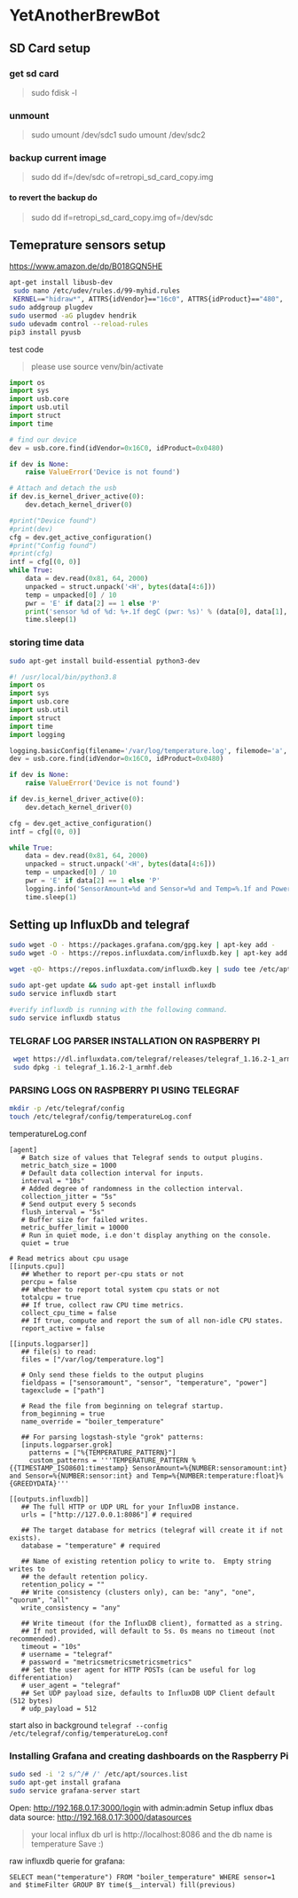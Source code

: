 # YetAnotherBrewBot

## SD Card setup
### get sd card
> sudo fdisk -l

### unmount
> sudo umount /dev/sdc1
>  sudo umount /dev/sdc2

### backup current image
> sudo dd if=/dev/sdc of=retropi_sd_card_copy.img

#### to revert the backup do
> sudo dd if=retropi_sd_card_copy.img of=/dev/sdc

## Temeprature sensors setup
https://www.amazon.de/dp/B018GQN5HE
```bash
apt-get install libusb-dev
 sudo nano /etc/udev/rules.d/99-myhid.rules
 KERNEL=="hidraw*", ATTRS{idVendor}=="16c0", ATTRS{idProduct}=="480",  MODE="0666", GROUP="plugdev", TAG+="uaccess", TAG+="udev-acl"
sudo addgroup plugdev
sudo usermod -aG plugdev hendrik
sudo udevadm control --reload-rules
pip3 install pyusb
```
test code
> please use source venv/bin/activate
```python
import os
import sys
import usb.core
import usb.util
import struct
import time

# find our device
dev = usb.core.find(idVendor=0x16C0, idProduct=0x0480)

if dev is None:
    raise ValueError('Device is not found')

# Attach and detach the usb
if dev.is_kernel_driver_active(0):
    dev.detach_kernel_driver(0)

#print("Device found")
#print(dev)
cfg = dev.get_active_configuration()
#print("Config found")
#print(cfg)
intf = cfg[(0, 0)]
while True:
    data = dev.read(0x81, 64, 2000)
    unpacked = struct.unpack('<H', bytes(data[4:6]))
    temp = unpacked[0] / 10
    pwr = 'E' if data[2] == 1 else 'P'
    print('sensor %d of %d: %+.1f degC (pwr: %s)' % (data[0], data[1], temp, pwr))
    time.sleep(1)
```


### storing time data
```bash
sudo apt-get install build-essential python3-dev
```

```python
#! /usr/local/bin/python3.8
import os
import sys
import usb.core
import usb.util
import struct
import time
import logging 

logging.basicConfig(filename='/var/log/temperature.log', filemode='a', format='%(created)f %(message)s', level=logging.INFO) 
dev = usb.core.find(idVendor=0x16C0, idProduct=0x0480)

if dev is None:
    raise ValueError('Device is not found')

if dev.is_kernel_driver_active(0):
    dev.detach_kernel_driver(0)

cfg = dev.get_active_configuration()
intf = cfg[(0, 0)]

while True:
    data = dev.read(0x81, 64, 2000)
    unpacked = struct.unpack('<H', bytes(data[4:6]))
    temp = unpacked[0] / 10
    pwr = 'E' if data[2] == 1 else 'P'
    logging.info('SensorAmount=%d and Sensor=%d and Temp=%.1f and Power=%s' % (data[0], data[1], temp, pwr))
    time.sleep(1)
```

## Setting up InfluxDb and telegraf
```bash
sudo wget -O - https://packages.grafana.com/gpg.key | apt-key add -
sudo wget -O - https://repos.influxdata.com/influxdb.key | apt-key add -

wget -qO- https://repos.influxdata.com/influxdb.key | sudo tee /etc/apt/sources.list.d/influxdb.list test $VERSION_ID = "8" && echo "deb https://repos.influxdata.com/debian jessie stable" | sudo tee /etc/apt/sources.list.d/influxdb.list test $VERSION_ID = "9" && echo "deb https://repos.influxdata.com/debian stretch stable" | sudo tee /etc/apt/sources.list.d/influxdb.list 

sudo apt-get update && sudo apt-get install influxdb 
sudo service influxdb start 

#verify influxdb is running with the following command. 
sudo service influxdb status 
```
### TELGRAF LOG PARSER INSTALLATION ON RASPBERRY PI
```bash
 wget https://dl.influxdata.com/telegraf/releases/telegraf_1.16.2-1_armhf.deb
 sudo dpkg -i telegraf_1.16.2-1_armhf.deb
```

### PARSING LOGS ON RASPBERRY PI USING TELEGRAF
```bash
mkdir -p /etc/telegraf/config
touch /etc/telegraf/config/temperatureLog.conf
```

temperatureLog.conf
```
[agent]
   # Batch size of values that Telegraf sends to output plugins.
   metric_batch_size = 1000
   # Default data collection interval for inputs.
   interval = "10s"
   # Added degree of randomness in the collection interval.
   collection_jitter = "5s"
   # Send output every 5 seconds
   flush_interval = "5s"
   # Buffer size for failed writes.
   metric_buffer_limit = 10000
   # Run in quiet mode, i.e don't display anything on the console.
   quiet = true
 
# Read metrics about cpu usage
[[inputs.cpu]]
   ## Whether to report per-cpu stats or not
   percpu = false
   ## Whether to report total system cpu stats or not
   totalcpu = true
   ## If true, collect raw CPU time metrics.
   collect_cpu_time = false
   ## If true, compute and report the sum of all non-idle CPU states.
   report_active = false

[[inputs.logparser]]
   ## file(s) to read:
   files = ["/var/log/temperature.log"]
    
   # Only send these fields to the output plugins
   fieldpass = ["sensoramount", "sensor", "temperature", "power"]
   tagexclude = ["path"]

   # Read the file from beginning on telegraf startup.
   from_beginning = true
   name_override = "boiler_temperature"

   ## For parsing logstash-style "grok" patterns:
   [inputs.logparser.grok]
     patterns = ["%{TEMPERATURE_PATTERN}"]
     custom_patterns = '''TEMPERATURE_PATTERN %{{TIMESTAMP_ISO8601:timestamp} SensorAmount=%{NUMBER:sensoramount:int} and Sensor=%{NUMBER:sensor:int} and Temp=%{NUMBER:temperature:float}%{GREEDYDATA}'''

[[outputs.influxdb]]
   ## The full HTTP or UDP URL for your InfluxDB instance.
   urls = ["http://127.0.0.1:8086"] # required
   
   ## The target database for metrics (telegraf will create it if not exists).
   database = "temperature" # required
   
   ## Name of existing retention policy to write to.  Empty string writes to
   ## the default retention policy.
   retention_policy = ""
   ## Write consistency (clusters only), can be: "any", "one", "quorum", "all"
   write_consistency = "any"
   
   ## Write timeout (for the InfluxDB client), formatted as a string.
   ## If not provided, will default to 5s. 0s means no timeout (not recommended).
   timeout = "10s"
   # username = "telegraf"
   # password = "metricsmetricsmetricsmetrics"
   ## Set the user agent for HTTP POSTs (can be useful for log differentiation)
   # user_agent = "telegraf"
   ## Set UDP payload size, defaults to InfluxDB UDP Client default (512 bytes)
   # udp_payload = 512

```
start also in background `telegraf --config /etc/telegraf/config/temperatureLog.conf`

### Installing Grafana and creating dashboards on the Raspberry Pi
```bash
sudo sed -i '2 s/^/# /' /etc/apt/sources.list
sudo apt-get install grafana
sudo service grafana-server start
```
Open: http://192.168.0.17:3000/login with admin:admin
Setup influx dbas data source: http://192.168.0.17:3000/datasources
> your local influx db url is http://localhost:8086 and the db name is temperature
Save :)

raw influxdb querie for grafana:
```
SELECT mean("temperature") FROM "boiler_temperature" WHERE sensor=1 and $timeFilter GROUP BY time($__interval) fill(previous)
```

